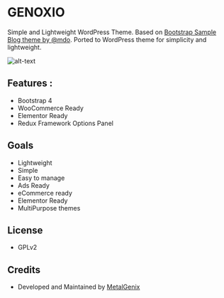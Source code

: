 # GENOXIO

Simple and Lightweight WordPress Theme. Based on [Bootstrap Sample Blog theme by @mdo](https://getbootstrap.com/docs/4.3/examples/blog/). Ported to WordPress theme for simplicity and lightweight. 

![alt-text](https://genoxio.metalgenix.com/wp-content/themes/genoxio/screenshot.png "Screenshot")

## Features :
- Bootstrap 4
- WooCommerce Ready
- Elementor Ready
- Redux Framework Options Panel

## Goals
- Lightweight
- Simple
- Easy to manage
- Ads Ready
- eCommerce ready
- Elementor Ready
- MultiPurpose themes

## License
- GPLv2

## Credits
- Developed and Maintained by [MetalGenix](https://metalgenix.id)
